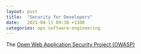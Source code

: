 ```yaml
---
layout: post
title:  "Security for Developers"
date:   2021-08-11 09:38 +1300
categories: ops software-engineering
---
```


The [Open Web Application Security Project (OWASP)][1]



[1]: https://owasp.org/
[2]: https://jacobian.org/2021/jul/8/appsec-pagnis/
[3]: https://docs.microsoft.com/en-us/azure/architecture/serverless-quest/functions-app-security
